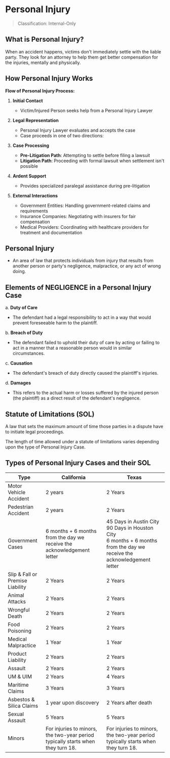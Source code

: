 # Personal Injury
> Classification: Internal-Only

## What is Personal Injury?

When an accident happens, victims don't immediately settle with the liable party. They look for an attorney to help them get better compensation for the injuries, mentally and physically.

## How Personal Injury Works

**Flow of Personal Injury Process:**

1. **Initial Contact**
   - Victim/Injured Person seeks help from a Personal Injury Lawyer

2. **Legal Representation**
   - Personal Injury Lawyer evaluates and accepts the case
   - Case proceeds in one of two directions:

3. **Case Processing**
   - **Pre-Litigation Path**: Attempting to settle before filing a lawsuit
   - **Litigation Path**: Proceeding with formal lawsuit when settlement isn't possible

4. **Ardent Support**
   - Provides specialized paralegal assistance during pre-litigation

5. **External Interactions**
   - Government Entities: Handling government-related claims and requirements
   - Insurance Companies: Negotiating with insurers for fair compensation
   - Medical Providers: Coordinating with healthcare providers for treatment and documentation

## Personal Injury

- An area of law that protects individuals from injury that results from another person or party's negligence, malpractice, or any act of wrong doing.

## Elements of NEGLIGENCE in a Personal Injury Case

a. **Duty of Care**
   - The defendant had a legal responsibility to act in a way that would prevent foreseeable harm to the plaintiff.

b. **Breach of Duty**
   - The defendant failed to uphold their duty of care by acting or failing to act in a manner that a reasonable person would in similar circumstances.

c. **Causation**
   - The defendant's breach of duty directly caused the plaintiff's injuries.

d. **Damages**
   - This refers to the actual harm or losses suffered by the injured person (the plaintiff) as a direct result of the defendant's negligence.

## Statute of Limitations (SOL)

A law that sets the maximum amount of time those parties in a dispute have to initiate legal proceedings.

The length of time allowed under a statute of limitations varies depending upon the type of Personal Injury Case.

## Types of Personal Injury Cases and their SOL

| Type | California | Texas |
|------|------------|-------|
| Motor Vehicle Accident | 2 years | 2 Years |
| Pedestrian Accident | 2 years | 2 Years |
| Government Cases | 6 months + 6 months from the day we receive the acknowledgement letter | 45 Days in Austin City<br>90 Days in Houston City<br>6 months + 6 months from the day we receive the acknowledgement letter |
| Slip & Fall or Premise Liability | 2 Years | 2 Years |
| Animal Attacks | 2 Years | 2 Years |
| Wrongful Death | 2 Years | 2 Years |
| Food Poisoning | 2 Years | 2 Years |
| Medical Malpractice | 1 Year | 1 Year |
| Product Liability | 2 Years | 2 Years |
| Assault | 2 Years | 2 Years |
| UM & UIM | 2 Years | 4 Years |
| Maritime Claims | 3 Years | 3 Years |
| Asbestos & Silica Claims | 1 year upon discovery | 2 Years after death |
| Sexual Assault | 5 Years | 5 Years |
| Minors | For injuries to minors, the two-year period typically starts when they turn 18. | For injuries to minors, the two-year period typically starts when they turn 18. |